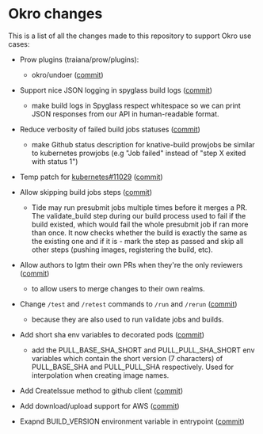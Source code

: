 # Okro changes

This is a list of all the changes made to this repository to support Okro use cases:

- Prow plugins (traiana/prow/plugins):
  - okro/undoer ([commit](https://github.com/Traiana/test-infra/commit/42d85973f83e4f39cd592543be144cef7a4f6d09))

- Support nice JSON logging in spyglass build logs ([commit](https://github.com/Traiana/test-infra/commit/baf2edc76450eece5cf60253b899f442c7d2bfd9))
  - make build logs in Spyglass respect whitespace so we can print JSON responses from our API in human-readable format.

- Reduce verbosity of failed build jobs statuses ([commit](https://github.com/Traiana/test-infra/commit/6b1c7d0613ff48c3182e3e284778f83221f0f012))
  - make Github status description for knative-build prowjobs be similar to kubernetes prowjobs (e.g "Job failed" instead of "step X exited with status 1")
  
- Temp patch for [kubernetes#11029](https://github.com/kubernetes/test-infra/issues/11029) ([commit](https://github.com/Traiana/test-infra/commit/21874a4440ff701907cfef95b448f2e2c57def66))

- Allow skipping build jobs steps ([commit](https://github.com/Traiana/test-infra/commit/5b8af55c4fa160a26cbf558c7b9001b2531ac99e))
  - Tide may run presubmit jobs multiple times before it merges a PR. The validate_build step during our build process
    used to fail if the build existed, which would fail the whole presubmit job if ran more than once. It now checks
    whether the build is exactly the same as the existing one and if it is - mark the step as passed and skip all other
    steps (pushing images, registering the build, etc).

- Allow authors to lgtm their own PRs when they're the only reviewers ([commit](https://github.com/Traiana/test-infra/commit/f2077f6c5fc22de520af5dd86c47725fc4ed7334))
  - to allow users to merge changes to their own realms.

- Change `/test` and `/retest` commands to `/run` and `/rerun` ([commit](https://github.com/Traiana/test-infra/commit/262ef6edb8b8c684b164b776ad34c63223c928a3))
  - because they are also used to run validate jobs and builds.
  
- Add short sha env variables to decorated pods ([commit](https://github.com/Traiana/test-infra/commit/2a9a0e38373a9d0d71934eb5177a9b4e17793e32))
  - add the PULL_BASE_SHA_SHORT and PULL_PULL_SHA_SHORT env variables which contain the short version (7 characters) of
    PULL_BASE_SHA and PULL_PULL_SHA respectively. Used for interpolation when creating image names.

- Add CreateIssue method to github client ([commit](https://github.com/Traiana/test-infra/commit/c4eb98e3974952579becad07fd7b9c6ebd05c181))

- Add download/upload support for AWS ([commit](https://github.com/traiana/test-infra/commit/399221e950277f1a3fd58408628e207bf96d6ca2))

- Exapnd BUILD_VERSION environment variable in entrypoint ([commit](https://github.com/traiana/test-infra/commit/dcff9a87d60d9ea8a02f4111e075b92714c6ddaf))

